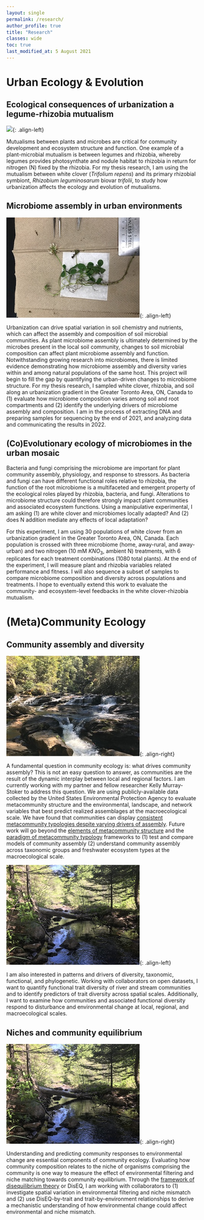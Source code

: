 ```yaml
---
layout: single
permalink: /research/
author_profile: true
title: "Research"
classes: wide
toc: true
last_modified_at: 5 August 2021
---
```


# Urban Ecology & Evolution

## Ecological consequences of urbanization a legume-rhizobia mutualism

![](../assets/images/clover.7.2.jpg){: .align-left} 

Mutualisms between plants and microbes are critical for community development and ecosystem structure and function. One example of a plant-microbial mutualism is between legumes and rhizobia, whereby legumes provides photosynthate and nodule habitat to rhizobia in return for nitrogen (N) fixed by the rhizobia. For my thesis research, I am using the mutualism between white clover (_Trifolium repens_) and its primary rhizobial symbiont, _Rhizobium leguminosarum_ biovar _trifolii_, to study how urbanization affects the ecology and evolution of mutualisms. 


## Microbiome assembly in urban environments

![](../assets/images/clover.4.2.jpg){: .align-left} 

Urbanization can drive spatial variation in soil chemistry and nutrients, which can affect the assembly and composition of soil microbial communities. As plant microbiome assembly is ultimately determined by the microbes present in the local soil community, changes to soil microbial composition can affect plant microbiome assembly and function. Notwithstanding growing research into microbiomes, there is limited evidence demonstrating how microbiome assembly and diversity varies within and among natural populations of the same host. This project will begin to fill the gap by quantifying the urban-driven changes to microbiome structure. For my thesis research, I sampled white clover, rhizobia, and soil along an urbanization gradient in the Greater Toronto Area, ON, Canada to (1) evaluate how microbiome composition varies among soil and root compartments and (2) identify the underlying drivers of microbiome assembly and composition. I am in the process of extracting DNA and preparing samples for sequencing by the end of 2021, and analyzing data and communicating the results in 2022.


## (Co)Evolutionary ecology of microbiomes in the urban mosaic

Bacteria and fungi comprising the microbiome are important for plant community assembly, physiology, and response to stressors. As bacteria and fungi can have different functional roles relative to rhizobia, the function of the root microbiome is a multifaceted and emergent property of the ecological roles played by rhizobia, bacteria, and fungi. Alterations to microbiome structure could therefore strongly impact plant communities and associated ecosystem functions. Using a manipulative experimental, I am asking (1) are white clover and microbiomes locally adapted? And (2) does N addition mediate any effects of local adaptation?

For this experiment, I am using 30 populations of white clover from an urbanization gradient in the Greater Toronto Area, ON, Canada. Each population is crossed with three microbiome (home, away-rural, and away-urban) and two nitrogen (10 mM $KNO_{3}$, ambient N) treatments, with 6 replicates for each treatment combinations (1080 total plants). At the end of the experiment, I will measure plant and rhizobia variables related performance and fitness. I will also sequence a subset of samples to compare microbiome composition and diversity across populations and treatments. I hope to eventually extend this work to evaluate the community- and ecosystem-level feedbacks in the white clover-rhizobia mutualism.


# (Meta)Community Ecology

## Community assembly and diversity

![](../assets/images/stream.3.2.jpg){: .align-right} 

A fundamental question in community ecology is: what drives community assembly? This is not an easy question to answer, as communities are the result of the dynamic interplay between local and regional factors. I am currently working with my partner and fellow researcher Kelly Murray-Stoker to address this question. We are using publicly-available data collected by the United States Environmental Protection Agency to evaluate metacommunity structure and the environmental, landscape, and network variables that best predict realized assemblages at the macroecological scale. We have found that communities can display [consistent metacommunity typologies despite varying drivers of assembly](https://besjournals.onlinelibrary.wiley.com/doi/full/10.1111/1365-2656.13220). Future work will go beyond the [elements of metacommunity structure](https://onlinelibrary.wiley.com/doi/full/10.1034/j.1600-0706.2002.970210.x) and the [paradigm of metacommunity typology](https://onlinelibrary.wiley.com/doi/full/10.1111/j.1461-0248.2004.00608.x) frameworks to (1) test and compare models of community assembly (2) understand community assembly across taxonomic groups and freshwater ecosystem types at the macroecological scale.

![](../assets/images/stream.6.2.jpeg){: .align-left}

I am also interested in patterns and drivers of diversity, taxonomic, functional, and phylogenetic. Working with collaborators on open datasets, I want to quantify functional trait diversity of river and stream communities and to identify predictors of trait diversity across spatial scales. Additionally, I want to examine how communities and associated functional diversity respond to disturbance and environmental change at local, regional, and macroecological scales.

 
## Niches and community equilibrium

![](../assets/images/stream.7.2.jpeg){: .align-right}

Understanding and predicting community responses to environmental change are essential components of community ecology. Evaluating how community composition relates to the niche of organisms comprising the community is one way to measure the effect of environmental filtering and niche matching towards community equilibrium. Through the [framework of disequilibrium theory](https://esajournals.onlinelibrary.wiley.com/doi/full/10.1890/14-0589.1) or DisEQ, I am working with collaborators to (1) investigate spatial variation in environmental filtering and niche mismatch and (2) use DisEQ-by-trait and trait-by-environment relationships to derive a mechanistic understanding of how environmental change could affect environmental and niche mismatch.
